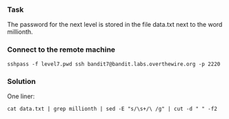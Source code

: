 ### Task

The password for the next level is stored in the file data.txt next to the word millionth.

### Connect to the remote machine

```
sshpass -f level7.pwd ssh bandit7@bandit.labs.overthewire.org -p 2220
```

### Solution

One liner:

```
cat data.txt | grep millionth | sed -E "s/\s+/\ /g" | cut -d " " -f2
```
